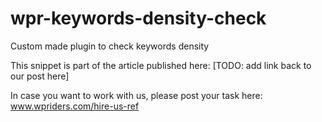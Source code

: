 # wpr-keywords-density-check
Custom made plugin to check keywords density

This snippet is part of the article published here:
[TODO: add link back to our post here]

In case you want to work with us, please post your task here:
www.wpriders.com/hire-us-ref
